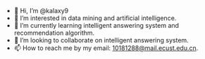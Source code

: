 - 👋 Hi, I’m @kalaxy9
- 👀 I’m interested in data mining and artificial intelligence.
- 🌱 I’m currently learning intelligent answering system and recommendation algorithm.
- 💞️ I’m looking to collaborate on intelligent answering system.
- 📫 How to reach me by my email: 10181288@mail.ecust.edu.cn.

<!---
kalaxy9/kalaxy9 is a ✨ special ✨ repository because its `README.md` (this file) appears on your GitHub profile.
You can click the Preview link to take a look at your changes.
--->
